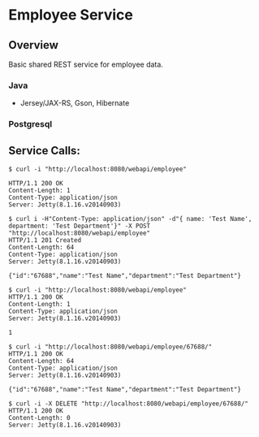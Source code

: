 Employee Service
================

Overview
--------

Basic shared REST service for employee data.

### Java
* Jersey/JAX-RS, Gson, Hibernate
### Postgresql

Service Calls:
--------------

```
$ curl -i "http://localhost:8080/webapi/employee"

HTTP/1.1 200 OK
Content-Length: 1
Content-Type: application/json
Server: Jetty(8.1.16.v20140903)

$ curl i -H"Content-Type: application/json" -d"{ name: 'Test Name', department: 'Test Department'}" -X POST "http://localhost:8080/webapi/employee"
HTTP/1.1 201 Created
Content-Length: 64
Content-Type: application/json
Server: Jetty(8.1.16.v20140903)

{"id":"67688","name":"Test Name","department":"Test Department"}

$ curl -i "http://localhost:8080/webapi/employee"
HTTP/1.1 200 OK
Content-Length: 1
Content-Type: application/json
Server: Jetty(8.1.16.v20140903)

1

$ curl -i "http://localhost:8080/webapi/employee/67688/"
HTTP/1.1 200 OK
Content-Length: 64
Content-Type: application/json
Server: Jetty(8.1.16.v20140903)

{"id":"67688","name":"Test Name","department":"Test Department"}

$ curl -i -X DELETE "http://localhost:8080/webapi/employee/67688/"
HTTP/1.1 200 OK
Content-Length: 0
Server: Jetty(8.1.16.v20140903)
```
